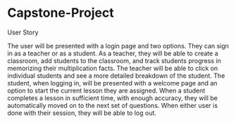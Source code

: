 # Capstone-Project

User Story 

The user will be presented with a login page and two options. They can sign in as a teacher or as a student. As a teacher, they will be able to create a classroom, add students to the classroom, and track students progress in memorizing their multiplication facts. The teacher will be able to click on individual students and see a more detailed breakdown of the student. The student, when logging in, will be presented with a welcome page and an option to start the current lesson they are assigned. When a student completes a lesson in sufficient time, with enough accuracy, they will be automatically moved on to the next set of questions. When either user is done with their session, they will be able to log out. 
